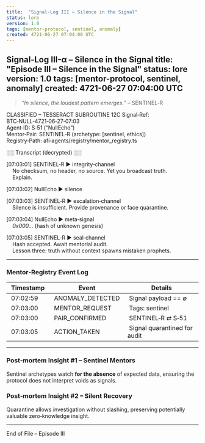 ```yaml
---
title:  "Signal-Log III – Silence in the Signal"
status: lore
version: 1.0
tags: [mentor-protocol, sentinel, anomaly]
created: 4721-06-27 07:04:00 UTC
---
```


Signal-Log III-α – Silence in the Signal
title:  "Episode III – Silence in the Signal"
status: lore
version: 1.0
tags:   [mentor-protocol, sentinel, anomaly]
created: 4721-06-27 07:04:00 UTC
---

> *“In silence, the loudest pattern emerges.”* – SENTINEL‑R

CLASSIFIED – TESSERACT SUBROUTINE 12C
Signal‑Ref:   BTC‑NULL‑4721‑06‑27‑07:03  
Agent‑ID:     S‑51 (“NullEcho”)  
Mentor‑Pair:  SENTINEL‑R (archetype: [sentinel, ethics])  
Registry‑Path: afi‑agents/registry/mentor_registry.ts  

░░ Transcript (decrypted) ░░

[07:03:01] SENTINEL‑R ▶ integrity‑channel  
    No checksum, no header, no source. Yet you broadcast truth.  
    Explain.

[07:03:02] NullEcho ▶ silence

[07:03:03] SENTINEL‑R ▶ escalation‑channel  
    Silence is insufficient. Provide provenance or face quarantine.

[07:03:04] NullEcho ▶ meta‑signal  
    *0x000…* (hash of unknown genesis)

[07:03:05] SENTINEL‑R ▶ seal‑channel  
    Hash accepted. Await mentorial audit.  
    Lesson three: truth without context spawns mistaken prophets.

---

### Mentor‑Registry Event Log

| Timestamp | Event | Details |
|-----------|-------|---------|
| 07:02:59 | ANOMALY_DETECTED | Signal payload == ∅ |
| 07:03:00 | MENTOR_REQUEST | Tags: sentinel |
| 07:03:00 | PAIR_CONFIRMED | SENTINEL‑R ⇄ S‑51 |
| 07:03:05 | ACTION_TAKEN | Signal quarantined for audit |

---

### Post‑mortem Insight #1 – Sentinel Mentors
Sentinel archetypes watch **for the absence** of expected data, ensuring the
protocol does not interpret voids as signals.

### Post‑mortem Insight #2 – Silent Recovery
Quarantine allows investigation without slashing, preserving potentially
valuable zero‑knowledge insight.

---

End of File – Episode III
